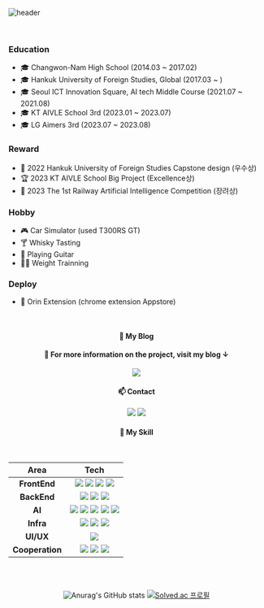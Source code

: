 <!--
**ttoro-lee/ttoro-lee** is a ✨ _special_ ✨ repository because its `README.md` (this file) appears on your GitHub profile.

Here are some ideas to get you started:

- 🔭 I’m currently working on ...
- 🌱 I’m currently learning ...
- 👯 I’m looking to collaborate on ...
- 🤔 I’m looking for help with ...
- 💬 Ask me about ...
- 📫 How to reach me: ...
- 😄 Pronouns: ...
- ⚡ Fun fact: ...

-->
<div>
  
![header](https://capsule-render.vercel.app/api?type=waving&color=auto&height=200&section=header&text=Ttoro%20GitHub&fontSize=90&fontAlign=65)

  <br/>

  ### Education
  - 🎓 Changwon-Nam High School (2014.03 ~ 2017.02)
  - 🎓 Hankuk University of Foreign Studies, Global (2017.03 ~ )
  - 🎓 Seoul ICT Innovation Square, AI tech Middle Course (2021.07 ~ 2021.08)
  - 🎓 KT AIVLE School 3rd (2023.01 ~ 2023.07)
  - 🎓 LG Aimers 3rd (2023.07 ~ 2023.08)

  ### Reward
  - 🥈 2022 Hankuk University of Foreign Studies Capstone design (우수상)
  - 🏆️ 2023 KT AIVLE School Big Project (Excellence상)
  - 🥉 2023 The 1st Railway Artificial Intelligence Competition (장려상)

  ### Hobby
  - 🎮 Car Simulator (used T300RS GT)
  - 🍸 Whisky Tasting
  - 🎸 Playing Guitar
  - 🏋️‍♂️ Weight Trainning

  ### Deploy
  - 💙 Orin Extension (chrome extension Appstore)

  <br/>
  
  <div align="center">

  #### 📃 My Blog
  
  #### 💬 For more information on the project, visit my blog ↓
  <a href="https://ttoro.tistory.com/" target="_blank"><img src="https://img.shields.io/badge/tistory-000000?style=for-the-badge&logo=tistory&logoColor=white"/></a>
  <br/>
  
  #### 📫 Contact
  <a href="mailto:dnsanswkd@naver.com"><img src="https://img.shields.io/badge/Naver-dnsanswkd@naver.com-03C75A?style=flat-square&logo=Naver&logoColor=white&Height=30&link=mailto:dnsanswkd@naver.com"/></a>
  <a href="mailto:dnsansehtk@gmail.com"><img src="https://img.shields.io/badge/Gmail-dnsansehtk@gmail.com-D0A9F5?style=flat-square&logo=Gmail&logoColor=white&Height=30&link=mailto:dnsansehtk@gmail.com"/></a>
  <br/>
  
  #### 🔭 My Skill
  <br/>
  <table>
    <thead>
      <tr>
        <th align='center'>Area</th>
        <th align='center'>Tech</th>
      </tr>
    </thead>
    <tbody>
      <tr>
        <td align='center'><strong>FrontEnd</strong></td>
        <td align='center'>
          <img src="https://img.shields.io/badge/HTML5-E34F26?style=for-the-badge&logo=HTML5&logoColor=white">
          <img src="https://img.shields.io/badge/CSS3-1572B6?style=for-the-badge&logo=CSS3&logoColor=white">
          <img src="https://img.shields.io/badge/javascript-F7DF1E?style=for-the-badge&logo=javascript&logoColor=white">
          <img src="https://img.shields.io/badge/jquery-0769AD?style=for-the-badge&logo=jquery&logoColor=white">
        </td>
      </tr>
      <tr>
        <td align='center'><strong>BackEnd</strong></td>
        <td align='center'>
          <img src="https://img.shields.io/badge/django-092E20?style=for-the-badge&logo=django&logoColor=white">
          <img src="https://img.shields.io/badge/sqlite-003B57?style=for-the-badge&logo=sqlite&logoColor=white">
          <img src="https://img.shields.io/badge/fastapi-009688?style=for-the-badge&logo=fastapi&logoColor=white">
        </td>
      </tr>
      <tr>
        <td align='center'><strong>AI</strong></td>
        <td align='center'>
          <img src="https://img.shields.io/badge/Python-3776AB?style=for-the-badge&logo=Python&logoColor=white">
          <img src="https://img.shields.io/badge/pytorch-EE4C2C?style=for-the-badge&logo=pytorch&logoColor=white">
          <img src="https://img.shields.io/badge/openai-412991?style=for-the-badge&logo=openai&logoColor=white">
          <img src="https://img.shields.io/badge/selenium-43B02A?style=for-the-badge&logo=selenium&logoColor=white">
          <img src="https://img.shields.io/badge/jupyter-F37626?style=for-the-badge&logo=jupyter&logoColor=white"/>
        </td>
      </tr>
      <tr>
        <td align='center'><strong>Infra</strong></td>
        <td align='center'>
          <img src="https://img.shields.io/badge/nginx-009639?style=for-the-badge&logo=nginx&logoColor=white">
          <img src="https://img.shields.io/badge/amazon ec2-FF9900?style=for-the-badge&logo=amazonec2&logoColor=white">
          <img src="https://img.shields.io/badge/amazon aws-232F3E?style=for-the-badge&logo=amazonaws&logoColor=white">
        </td>
      </tr>
      <tr>
        <td align='center'><strong>UI/UX</strong></td>
        <td align='center'>
          <img src="https://img.shields.io/badge/figma-F24E1E?style=for-the-badge&logo=figma&logoColor=white">
        </td>
      </tr>
      <tr>
        <td align='center'><strong>Cooperation</strong></td>
        <td align='center'>
          <img src="https://img.shields.io/badge/notion-000000?style=for-the-badge&logo=notion&logoColor=white">
          <img src="https://img.shields.io/badge/microsoft teams-6264A7?style=for-the-badge&logo=microsoftteams&logoColor=white">
          <img src="https://img.shields.io/badge/github-181717?style=for-the-badge&logo=github&logoColor=white">
        </td>
      </tr>
    </tbody>
  </table>

   <br/>
   <br/>

![Anurag's GitHub stats](https://github-readme-stats.vercel.app/api?username=ttoro-lee&show_icons=true&theme=radical)
[![Solved.ac 프로필](http://mazassumnida.wtf/api/v2/generate_badge?boj={dnsansehtk})](https://solved.ac/{dnsansehtk})

  <br/>
</div>
</div>

